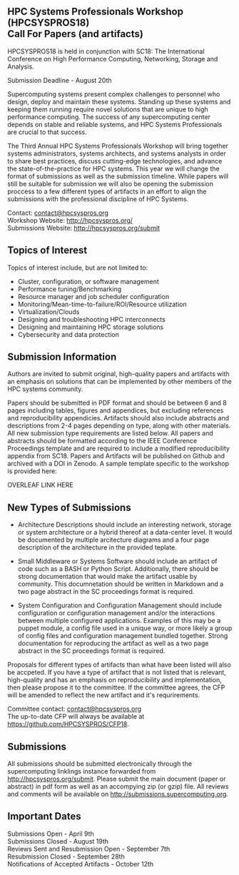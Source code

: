 HPC Systems Professionals Workshop (HPCSYSPROS18)  
Call For Papers (and artifacts)
--------------- 
HPCSYSPROS18 is held in conjunction with SC18: The International Conference on High Performance Computing, Networking, Storage and Analysis.  

Submission Deadline - August 20th

Supercomputing systems present complex challenges to personnel who design, deploy and maintain these systems. Standing up these systems and keeping them running require novel solutions that are unique to high performance computing. The success of any supercomputing center depends on stable and reliable systems, and HPC Systems Professionals are crucial to that success.

The Third Annual HPC Systems Professionals Workshop will bring together systems administrators, systems architects, and systems analysts in order to share best practices, discuss cutting-edge technologies, and advance the state-of-the-practice for HPC systems. This year we will change the format of submissions as well as the submission timeline. While papers will still be suitable for submission we will also be opening the submission proccess to a few different types of artifacts in an effort to align the submissions with the professional discipline of HPC Systems.

Contact: contact@hpcsyspros.org  
Workshop Website: http://hpcsyspros.org/  
Submissions Website:  http://hpcsyspros.org/submit  


Topics of Interest 
--------------- 
Topics of interest include, but are not limited to:

* Cluster, configuration, or software management 
* Performance tuning/Benchmarking 
* Resource manager and job scheduler configuration 
* Monitoring/Mean-time-to-failure/ROI/Resource utilization 
* Virtualization/Clouds 
* Designing and troubleshooting HPC interconnects 
* Designing and maintaining HPC storage solutions 
* Cybersecurity and data protection

Submission Information
---------------
Authors are invited to submit original, high-quality papers and artifacts with an emphasis on solutions that can be implemented by other members of the HPC systems community.

Papers should be submitted in PDF format and should be between 6 and 8 pages including tables, figures and appendices, but excluding references and reproducibility appendicies. Artifacts should also include abstracts and descriptions from 2-4 pages depending on type, along with other materials. All new submission type requirements are listed below. All papers and abstracts should be formatted according to the IEEE Conference Proceedings template and are required to include a modified reproducibility appendix from SC18. Papers and Artifacts will be published on Github and archived with a DOI in Zenodo. A sample template specific to the workshop is provided here:

OVERLEAF LINK HERE


New Types of Submissions
---------------

* Architecture Descriptions should include an interesting network, storage or system architecture or a hybrid thereof at a data-center level. It would be documented by multiple arcitecture diagrams and a four page description of the architecture in the provided teplate.

* Small Middleware or Systems Software should include an artifact of code such as a BASH or Python Script. Additionally, there should be strong documentation that would make the artifact usable by community. This documnetation should be written in Markdown and a two page abstract in the SC proceedings format is required.

* System Configuration and Configuration Management should include configuration or configuration management and/or the interactions between multiple configured applications. Examples of this may be a puppet module, a config file used in a unique way, or more likely a group of config files and configuration management bundled together. Strong documentation for reproducing the artifact as well as a two page abstract in the SC proceedings format is required.

Proposals for different types of artifacts than what have been listed will also be accpeted. If you have a type of artifact that is not listed that is relevant, high-quality  and has an emphasis on reproducibility and implementation, then please propose it to the committee. If the committee agrees, the CFP will be amended to reflect the new artifact and it's requrirements. 

Committee contact: contact@hpcsyspros.org  
The up-to-date CFP will always be available at https://github.com/HPCSYSPROS/CFP18.

Submissions
---------------
All submissions should be submitted electronically through the supercomputing linklings instance forwarded from http://hpcsyspros.org/submit. Please submit the main document (paper or abstract) in pdf form as well as an accompying zip (or gzip) file. All reviews and comments will be available on http://submissions.supercomputing.org. 


Important Dates 
-------------------- 
Submissions Open - April 9th  
Submissions Closed - August 19th   
Reviews Sent and Resubmission Open - September 7th  
Resubmission Closed - September 28th  
Notifications of Accepted Artifacts - October 12th  
